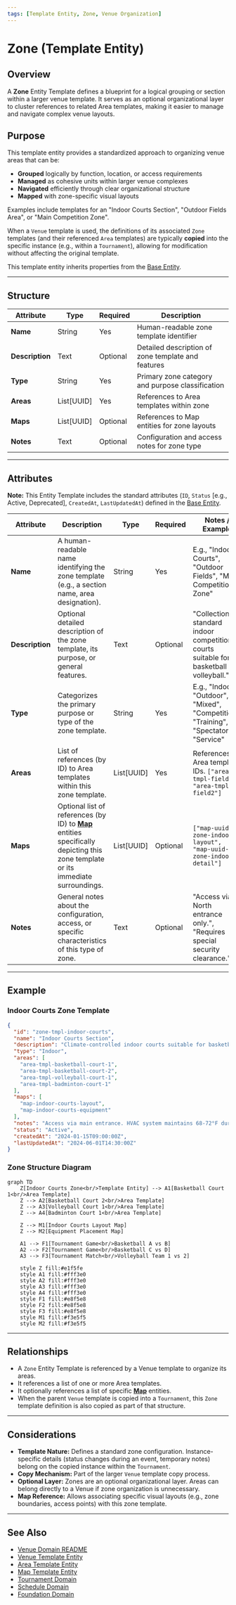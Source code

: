 ```yaml
---
tags: [Template Entity, Zone, Venue Organization]
---
```


# **Zone** (Template Entity)

## **Overview**

A **Zone** Entity Template defines a blueprint for a logical grouping or section within a larger venue template. It
serves as an optional organizational layer to cluster references to related Area templates, making it easier to
manage and navigate complex venue layouts.

## **Purpose**

This template entity provides a standardized approach to organizing venue areas that can be:

- **Grouped** logically by function, location, or access requirements
- **Managed** as cohesive units within larger venue complexes
- **Navigated** efficiently through clear organizational structure
- **Mapped** with zone-specific visual layouts

Examples include templates for an "Indoor Courts Section", "Outdoor Fields Area", or "Main Competition Zone".

When a `Venue` template is used, the definitions of its associated `Zone` templates (and their referenced `Area`
templates) are typically **copied** into the specific instance (e.g., within a `Tournament`), allowing for
modification without affecting the original template.

This template entity inherits properties from the [Base Entity](../foundation/base_entity.md).

---

## **Structure**

| **Attribute**    | **Type**   | **Required** | **Description**                                              |
|------------------|------------|--------------|--------------------------------------------------------------|
| **Name**         | String     | Yes          | Human-readable zone template identifier                      |
| **Description**  | Text       | Optional     | Detailed description of zone template and features          |
| **Type**         | String     | Yes          | Primary zone category and purpose classification             |
| **Areas**        | List[UUID] | Yes          | References to Area templates within zone                     |
| **Maps**         | List[UUID] | Optional     | References to Map entities for zone layouts                 |
| **Notes**        | Text       | Optional     | Configuration and access notes for zone type                |

---

## **Attributes**

**Note:** This Entity Template includes the standard attributes (`ID`, `Status` [e.g., Active, Deprecated], `CreatedAt`,
`LastUpdatedAt`) defined in the [Base Entity](../foundation/base_entity.md).

| Attribute       | Description                                                                                                                                                       | Type       | Required | Notes / Example                                                                            |
| --------------- | ----------------------------------------------------------------------------------------------------------------------------------------------------------------- | ---------- | -------- | ------------------------------------------------------------------------------------------ |
| **Name**        | A human-readable name identifying the zone template (e.g., a section name, area designation).                                                                     | String     | Yes      | E.g., "Indoor Courts", "Outdoor Fields", "Main Competition Zone"                           |
| **Description** | Optional detailed description of the zone template, its purpose, or general features.                                                                             | Text       | Optional | "Collection of standard indoor competition courts suitable for basketball and volleyball." |
| **Type**        | Categorizes the primary purpose or type of the zone template.                                                                                                     | String     | Yes      | E.g., "Indoor", "Outdoor", "Mixed", "Competition", "Training", "Spectator", "Service"      |
| **Areas**       | List of references (by ID) to Area templates within this zone template.                                                                                       | List[UUID] | Yes      | References Area template IDs. `["area-tmpl-field1", "area-tmpl-field2"]`                   |
| **Maps**        | Optional list of references (by ID) to **[Map](../venue/map.md)** entities specifically depicting this zone template or its immediate surroundings. | List[UUID] | Optional | `["map-uuid-zone-indoor-layout", "map-uuid-zone-indoor-detail"]`                           |
| **Notes**       | General notes about the configuration, access, or specific characteristics of this type of zone.                                                                  | Text       | Optional | "Access via North entrance only.", "Requires special security clearance."                  |

---

## **Example**

### **Indoor Courts Zone Template**

```json
{
  "id": "zone-tmpl-indoor-courts",
  "name": "Indoor Courts Section",
  "description": "Climate-controlled indoor courts suitable for basketball, volleyball, and badminton",
  "type": "Indoor",
  "areas": [
    "area-tmpl-basketball-court-1",
    "area-tmpl-basketball-court-2",
    "area-tmpl-volleyball-court-1",
    "area-tmpl-badminton-court-1"
  ],
  "maps": [
    "map-indoor-courts-layout",
    "map-indoor-courts-equipment"
  ],
  "notes": "Access via main entrance. HVAC system maintains 68-72°F during events.",
  "status": "Active",
  "createdAt": "2024-01-15T09:00:00Z",
  "lastUpdatedAt": "2024-06-01T14:30:00Z"
}
```

### **Zone Structure Diagram**

```mermaid
graph TD
    Z[Indoor Courts Zone<br/>Template Entity] --> A1[Basketball Court 1<br/>Area Template]
    Z --> A2[Basketball Court 2<br/>Area Template]
    Z --> A3[Volleyball Court 1<br/>Area Template]
    Z --> A4[Badminton Court 1<br/>Area Template]
    
    Z --> M1[Indoor Courts Layout Map]
    Z --> M2[Equipment Placement Map]
    
    A1 --> F1[Tournament Game<br/>Basketball A vs B]
    A2 --> F2[Tournament Game<br/>Basketball C vs D]
    A3 --> F3[Tournament Match<br/>Volleyball Team 1 vs 2]
    
    style Z fill:#e1f5fe
    style A1 fill:#fff3e0
    style A2 fill:#fff3e0
    style A3 fill:#fff3e0
    style A4 fill:#fff3e0
    style F1 fill:#e8f5e8
    style F2 fill:#e8f5e8
    style F3 fill:#e8f5e8
    style M1 fill:#f3e5f5
    style M2 fill:#f3e5f5
```

---

## **Relationships**

- A `Zone` Entity Template is referenced by a Venue template to organize its areas.
- It references a list of one or more Area templates.
- It optionally references a list of specific **[Map](../venue/map.md)** entities.
- When the parent `Venue` template is copied into a `Tournament`, this `Zone` template definition is also copied as
  part of that structure.

---

## **Considerations**

- **Template Nature:** Defines a standard zone configuration. Instance-specific details (status changes during an
  event, temporary notes) belong on the copied instance within the `Tournament`.
- **Copy Mechanism:** Part of the larger `Venue` template copy process.
- **Optional Layer:** Zones are an optional organizational layer. Areas can belong directly to a Venue if zone
  organization is unnecessary.
- **Map Reference:** Allows associating specific visual layouts (e.g., zone boundaries, access points) with this zone
  template.

---

## **See Also**

- [Venue Domain README](README.md)
- [Venue Template Entity](venue.md)
- [Area Template Entity](area.md)
- [Map Template Entity](map.md)
- [Tournament Domain](../tournament/README.md)
- [Schedule Domain](../schedule/README.md)
- [Foundation Domain](../foundation/README.md)

